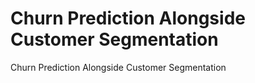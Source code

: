 # Churn Prediction Alongside Customer Segmentation
 Churn Prediction Alongside Customer Segmentation
